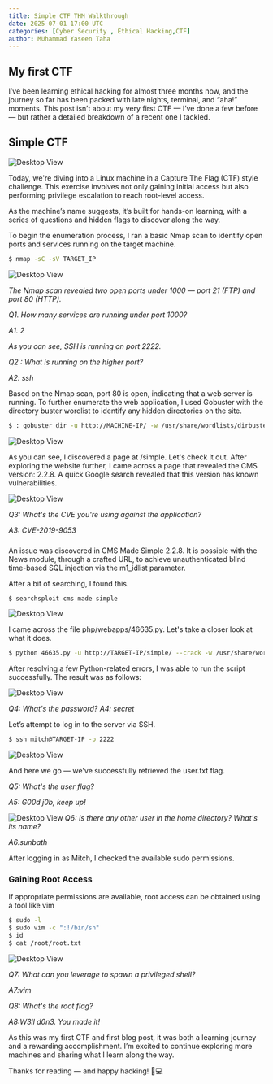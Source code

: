 ```yaml
---
title: Simple CTF THM Walkthrough
date: 2025-07-01 17:00 UTC
categories: [Cyber Security , Ethical Hacking,CTF]
author: MUhammad Yaseen Taha
---
```


## My first CTF
I’ve been learning ethical hacking for almost three months now, and the journey so far has been packed with late nights, terminal, and “aha!” moments. This post isn’t about my very first CTF — I’ve done a few before — but rather a detailed breakdown of a recent one I tackled.


## Simple CTF
![Desktop View](/assets/first_ctf.png)

Today, we're diving into a Linux machine in a Capture The Flag (CTF) style challenge.
This exercise involves not only gaining initial access but also performing privilege escalation to reach root-level access.

As the machine’s name suggests, it’s built for hands-on learning, with a series of questions and hidden flags to discover along the way.

To begin the enumeration process, I ran a basic Nmap scan to identify open ports and services running on the target machine.

```bash
$ nmap -sC -sV TARGET_IP
```
![Desktop View](/assets/nmap_scan.png)

*The Nmap scan revealed two open ports under 1000 — port 21 (FTP) and port 80 (HTTP).*

*Q1. How many services are running under port 1000?*

*A1. 2*

*As you can see, SSH is running on port 2222.*

*Q2 : What is running on the higher port?*

*A2: ssh*

Based on the Nmap scan, port 80 is open, indicating that a web server is running. To further enumerate the web application, I used Gobuster with the directory buster wordlist to identify any hidden directories on the site.

```bash
$ : gobuster dir -u http://MACHINE-IP/ -w /usr/share/wordlists/dirbuster/directory-list-lowercase-2.3-medium.txt
```
![Desktop View](/assets/gobuster.png)

As you can see, I discovered a page at /simple. Let's check it out. After exploring the website further, I came across a page that revealed the CMS version: 2.2.8. A quick Google search revealed that this version has known vulnerabilities.

![Desktop View](/assets/cms.png)

*Q3: What's the CVE you're using against the application?*

*A3: CVE-2019-9053*

###
An issue was discovered in CMS Made Simple 2.2.8. It is possible with the News module, through a crafted URL, to achieve unauthenticated blind time-based SQL injection via the m1_idlist parameter.

After a bit of searching, I found this.

```bash
$ searchsploit cms made simple
```
![Desktop View](/assets/searchsploit.png)

I came across the file php/webapps/46635.py. Let's take a closer look at what it does.

```bash
$ python 46635.py -u http://TARGET-IP/simple/ --crack -w /usr/share/wordlists/rockyou.txt
```

After resolving a few Python-related errors, I was able to run the script successfully. The result was as follows:

![Desktop View](/assets/webapps.png)

*Q4: What's the password?*
*A4: secret*

Let’s attempt to log in to the server via SSH.
```bash
$ ssh mitch@TARGET-IP -p 2222
```

![Desktop View](/assets/ssh.png)

And here we go — we've successfully retrieved the user.txt flag.

*Q5: What's the user flag?*

*A5: G00d j0b, keep up!*


![Desktop View](/assets/other_user.png)
*Q6: Is there any other user in the home directory? What's its name?*

*A6:sunbath*


After logging in as Mitch, I checked the available sudo permissions.
### Gaining Root Access
If appropriate permissions are available, root access can be obtained using a tool like vim

```bash
$ sudo -l
$ sudo vim -c ":!/bin/sh"
$ id
$ cat /root/root.txt
```
![Desktop View](/assets/root_ganing.png)

*Q7: What can you leverage to spawn a privileged shell?*

*A7:vim*

*Q8: What's the root flag?*

*A8:W3ll d0n3. You made it!*

As this was my first CTF and first blog post, it was both a learning journey and a rewarding accomplishment. I’m excited to continue exploring more machines and sharing what I learn along the way.

Thanks for reading — and happy hacking! 🐚💻

